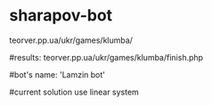 # sharapov-bot
teorver.pp.ua/ukr/games/klumba/


#results:
teorver.pp.ua/ukr/games/klumba/finish.php


#bot's name: 'Lamzin bot'


#current solution use linear system
